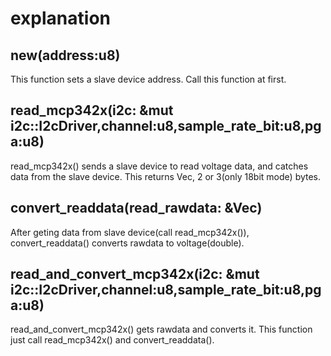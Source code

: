 # explanation

## new(address:u8)
This function sets a slave device address. Call this function at first.

## read_mcp342x(i2c: &mut i2c::I2cDriver,channel:u8,sample_rate_bit:u8,pga:u8)
read_mcp342x() sends a slave device to read voltage data, and catches data from the slave device. This returns Vec<u8>, 2 or 3(only 18bit mode) bytes.

## convert_readdata(read_rawdata: &Vec<u8>)
After geting data from slave device(call read_mcp342x()), convert_readdata() converts rawdata to voltage(double).


## read_and_convert_mcp342x(i2c: &mut i2c::I2cDriver,channel:u8,sample_rate_bit:u8,pga:u8)
read_and_convert_mcp342x() gets rawdata and converts it. This function just call read_mcp342x() and convert_readdata().